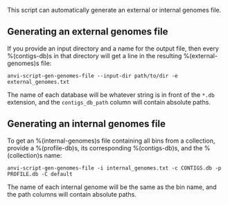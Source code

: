 This script can automatically generate an external or internal genomes file.

## Generating an external genomes file
If you provide an input directory and a name for the output file, then every %(contigs-db)s in that directory will get a line in the resulting %(external-genomes)s file:

```
anvi-script-gen-genomes-file --input-dir path/to/dir -e external_genomes.txt
```

The name of each database will be whatever string is in front of the `*.db` extension, and the `contigs_db_path` column will contain absolute paths.

## Generating an internal genomes file
To get an %(internal-genomes)s file containing all bins from a collection, provide a %(profile-db)s, its corresponding %(contigs-db)s, and the %(collection)s name:

```
anvi-script-gen-genomes-file -i internal_genomes.txt -c CONTIGS.db -p PROFILE.db -C default
```

The name of each internal genome will be the same as the bin name, and the path columns will contain absolute paths.
